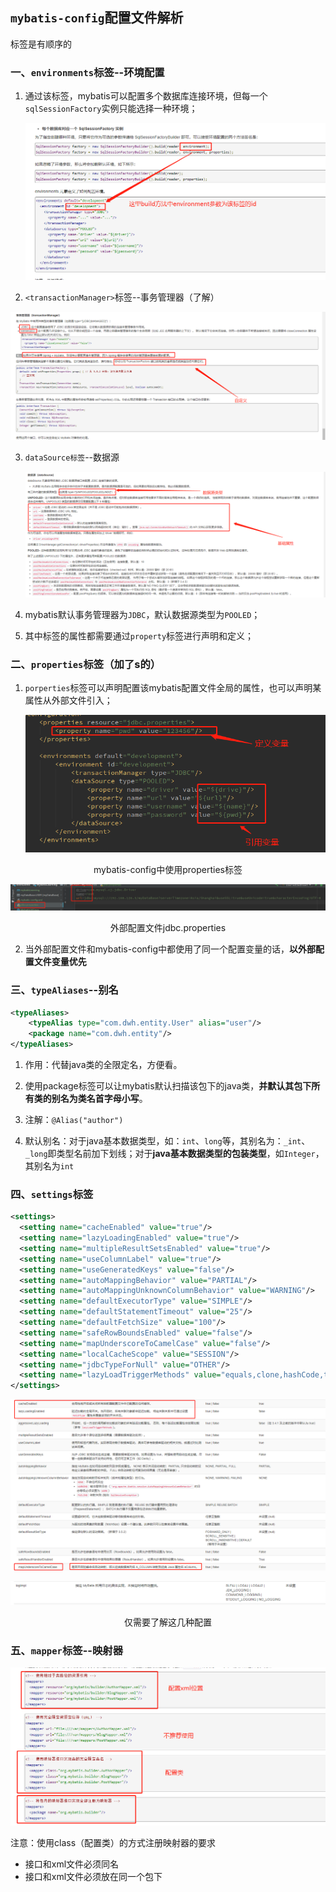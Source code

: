 ## `mybatis-config`配置文件解析

标签是有顺序的

### 一、`environments`标签--环境配置

1. 通过该标签，mybatis可以配置多个数据库连接环境，但每一个`sqlSessionFactory`实例只能选择一种环境；

   ![image-20211006103100631](img/image-20211006103100631.png)

2. `<transactionManager>`标签--事务管理器（了解）

![image-20211006103620929](img/image-20211006103620929.png)

3. `dataSource标签`--数据源

   <img src="img/image-20211006103954025.png" alt="image-20211006103954025" style="zoom:200%;" />

4. mybatis默认事务管理器为`JDBC`，默认数据源类型为`POOLED`；

5. 其中标签的属性都需要通过`property`标签进行声明和定义；

### 二、`properties`标签（加了s的）

1. `porperties`标签可以声明配置该mybatis配置文件全局的属性，也可以声明某属性从外部文件引入；

   ![image-20211006134831384](img/image-20211006134831384.png)

<center>mybatis-config中使用properties标签</center>

![image-20211006135109600](img/image-20211006135109600.png)

<center>外部配置文件jdbc.properties</center>

2. 当外部配置文件和mybatis-config中都使用了同一个配置变量的话，**以外部配置文件变量优先**

### 三、`typeAliases`--别名

```xml
<typeAliases>
    <typeAlias type="com.dwh.entity.User" alias="user"/>
    <package name="com.dwh.entity"/>
</typeAliases>
```

1. 作用：代替java类的全限定名，方便看。

2. 使用package标签可以让mybatis默认扫描该包下的java类，**并默认其包下所有类的别名为类名首字母小写**。
3. 注解：`@Alias("author")`

4. 默认别名：对于java基本数据类型，如：`int`、`long`等，其别名为：`_int`、`_long`即类型名前加下划线；对于**java基本数据类型的包装类型**，如`Integer`，其别名为`int`

### 四、`settings`标签

```xml
<settings>
  <setting name="cacheEnabled" value="true"/>
  <setting name="lazyLoadingEnabled" value="true"/>
  <setting name="multipleResultSetsEnabled" value="true"/>
  <setting name="useColumnLabel" value="true"/>
  <setting name="useGeneratedKeys" value="false"/>
  <setting name="autoMappingBehavior" value="PARTIAL"/>
  <setting name="autoMappingUnknownColumnBehavior" value="WARNING"/>
  <setting name="defaultExecutorType" value="SIMPLE"/>
  <setting name="defaultStatementTimeout" value="25"/>
  <setting name="defaultFetchSize" value="100"/>
  <setting name="safeRowBoundsEnabled" value="false"/>
  <setting name="mapUnderscoreToCamelCase" value="false"/>
  <setting name="localCacheScope" value="SESSION"/>
  <setting name="jdbcTypeForNull" value="OTHER"/>
  <setting name="lazyLoadTriggerMethods" value="equals,clone,hashCode,toString"/>
</settings>
```

![image-20211006141453614](img/image-20211006141453614.png)

![image-20211006141508153](img/image-20211006141508153.png)

<center>仅需要了解这几种配置</center>

### 五、`mapper`标签--映射器

![image-20211006145951042](img/image-20211006145951042.png)

注意：使用class（配置类）的方式注册映射器的要求

* 接口和xml文件必须同名
* 接口和xml文件必须放在同一个包下

